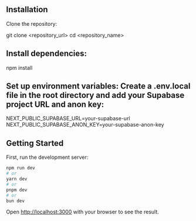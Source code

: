 ## Installation
Clone the repository:

git clone <repository_url>
cd <repository_name>

## Install dependencies:

npm install

## Set up environment variables: Create a .env.local file in the root directory and add your Supabase project URL and anon key:

NEXT_PUBLIC_SUPABASE_URL=your-supabase-url
NEXT_PUBLIC_SUPABASE_ANON_KEY=your-supabase-anon-key

## Getting Started

First, run the development server:

```bash
npm run dev
# or
yarn dev
# or
pnpm dev
# or
bun dev
```

Open [http://localhost:3000](http://localhost:3000) with your browser to see the result.

